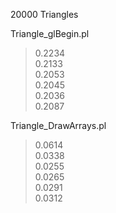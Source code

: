 20000 Triangles  

Triangle_glBegin.pl  
> 0.2234  
> 0.2133  
> 0.2053  
> 0.2045  
> 0.2036  
> 0.2087  

Triangle_DrawArrays.pl  
> 0.0614  
> 0.0338  
> 0.0255  
> 0.0265  
> 0.0291  
> 0.0312  

